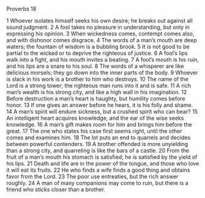 Proverbs 18

1	Whoever isolates himself seeks his own desire; he breaks out against all sound judgment.
2	A fool takes no pleasure in understanding, but only in expressing his opinion.
3	When wickedness comes, contempt comes also, and with dishonor comes disgrace.
4	The words of a man’s mouth are deep waters; the fountain of wisdom is a bubbling brook.
5	It is not good to be partial to the wicked or to deprive the righteous of justice.
6	A fool’s lips walk into a fight, and his mouth invites a beating.
7	A fool’s mouth is his ruin, and his lips are a snare to his soul.
8	The words of a whisperer are like delicious morsels; they go down into the inner parts of the body.
9	Whoever is slack in his work is a brother to him who destroys.
10	The name of the Lord is a strong tower; the righteous man runs into it and is safe.
11	A rich man’s wealth is his strong city, and like a high wall in his imagination.
12	Before destruction a man’s heart is haughty, but humility comes before honor.
13	If one gives an answer before he hears, it is his folly and shame.
14	A man’s spirit will endure sickness, but a crushed spirit who can bear?
15	An intelligent heart acquires knowledge, and the ear of the wise seeks knowledge.
16	A man’s gift makes room for him and brings him before the great.
17	The one who states his case first seems right, until the other comes and examines him.
18	The lot puts an end to quarrels and decides between powerful contenders.
19	A brother offended is more unyielding than a strong city, and quarreling is like the bars of a castle.
20	From the fruit of a man’s mouth his stomach is satisfied; he is satisfied by the yield of his lips.
21	Death and life are in the power of the tongue, and those who love it will eat its fruits.
22	He who finds a wife finds a good thing and obtains favor from the Lord.
23	The poor use entreaties, but the rich answer roughly.
24	A man of many companions may come to ruin, but there is a friend who sticks closer than a brother.

